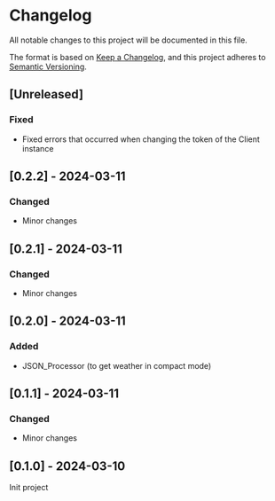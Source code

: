 # Changelog

All notable changes to this project will be documented in this file.

The format is based on [Keep a Changelog](https://keepachangelog.com/en/1.1.0/),
and this project adheres to [Semantic Versioning](https://semver.org/spec/v2.0.0.html).

## [Unreleased]

### Fixed

- Fixed errors that occurred when changing the token of the Client instance

## [0.2.2] - 2024-03-11

### Changed 

- Minor changes

## [0.2.1] - 2024-03-11

### Changed 

- Minor changes

## [0.2.0] - 2024-03-11

### Added

- JSON_Processor (to get weather in compact mode)

## [0.1.1] - 2024-03-11

### Changed 

- Minor changes

## [0.1.0] - 2024-03-10

Init project
